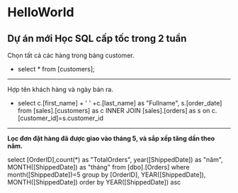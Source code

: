# HelloWorld
Dự án mới
Học SQL cấp tốc trong 2 tuần
---
 Chọn tất cả các hàng trong bảng customer.
- select *
from [customers];
---
Hợp tên khách hàng và ngày bán ra.
- select c.[first_name] + ' ' +c.[last_name] as "Fullname",
		s.[order_date]
from [sales].[customers] as c
INNER JOIN [sales].[orders] as s on c.[customer_id]=s.customer_id
---
**Lọc đơn đặt hàng đã được giao vào tháng 5, và sắp xếp tăng dần theo năm.**

select [OrderID],count(*) as "TotalOrders", year([ShippedDate]) as "năm", MONTH([ShippedDate]) as "tháng"
from [dbo].[Orders]
where month([ShippedDate])=5
group by [OrderID], YEAR([ShippedDate]), MONTH([ShippedDate])
order by YEAR([ShippedDate]) asc


